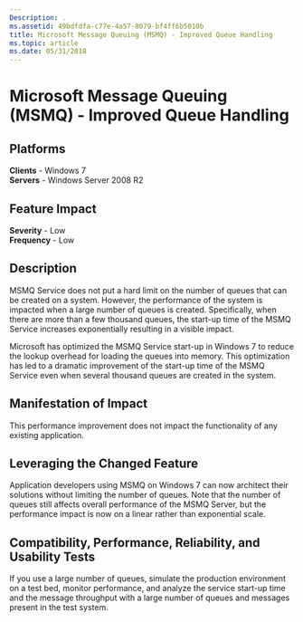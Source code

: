 ```yaml
---
Description: .
ms.assetid: 49bdfdfa-c77e-4a57-8079-bf4ff6b5010b
title: Microsoft Message Queuing (MSMQ) - Improved Queue Handling
ms.topic: article
ms.date: 05/31/2018
---
```


# Microsoft Message Queuing (MSMQ) - Improved Queue Handling

## Platforms

**Clients** - Windows 7  
**Servers** - Windows Server 2008 R2  









## Feature Impact

 **Severity** - Low  
**Frequency** - Low  





## Description

MSMQ Service does not put a hard limit on the number of queues that can be created on a system. However, the performance of the system is impacted when a large number of queues is created. Specifically, when there are more than a few thousand queues, the start-up time of the MSMQ Service increases exponentially resulting in a visible impact.

Microsoft has optimized the MSMQ Service start-up in Windows 7 to reduce the lookup overhead for loading the queues into memory. This optimization has led to a dramatic improvement of the start-up time of the MSMQ Service even when several thousand queues are created in the system.

## Manifestation of Impact

This performance improvement does not impact the functionality of any existing application.

## Leveraging the Changed Feature

Application developers using MSMQ on Windows 7 can now architect their solutions without limiting the number of queues. Note that the number of queues still affects overall performance of the MSMQ Server, but the performance impact is now on a linear rather than exponential scale.

## Compatibility, Performance, Reliability, and Usability Tests

If you use a large number of queues, simulate the production environment on a test bed, monitor performance, and analyze the service start-up time and the message throughput with a large number of queues and messages present in the test system.

 

 



